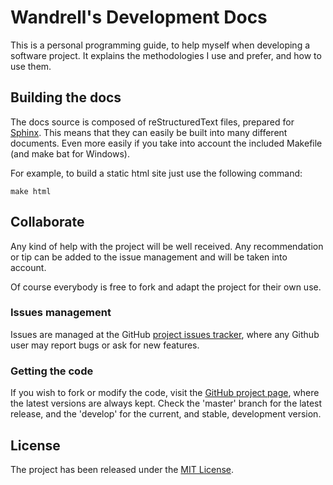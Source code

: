 # Wandrell's Development Docs

This is a personal programming guide, to help myself when developing a software project. It explains the methodologies I use and prefer, and how to use them.

## Building the docs

The docs source is composed of reStructuredText files, prepared for [Sphinx][sphinx]. This means that they can easily be built into many different documents. Even more easily if you take into account the included Makefile (and make bat for Windows).

For example, to build a static html site just use the following command:

```
make html
```

## Collaborate

Any kind of help with the project will be well received. Any recommendation or tip can be added to the issue management and will be taken into account.

Of course everybody is free to fork and adapt the project for their own use.

### Issues management

Issues are managed at the GitHub [project issues tracker][issues], where any Github user may report bugs or ask for new features.

### Getting the code


If you wish to fork or modify the code, visit the [GitHub project page][scm], where the latest versions are always kept. Check the 'master' branch for the latest release, and the 'develop' for the current, and stable, development version.

## License

The project has been released under the [MIT License][license].

[issues]: https://github.com/bernardo-mg/development-docs/issues
[license]: http://www.opensource.org/licenses/mit-license.php
[scm]: https://github.com/bernardo-mg/development-docs

[sphinx]: http://www.sphinx-doc.org/
